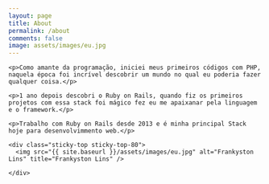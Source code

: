 ```yaml
---
layout: page
title: About
permalink: /about
comments: false
image: assets/images/eu.jpg
---
```


<div class="row justify-content-between">
  <div class="col-md-8 pr-5">

    <p>Como amante da programação, iniciei meus primeiros códigos com PHP, naquela época foi incrível descobrir um mundo no qual eu poderia fazer qualquer coisa.</p>

    <p>1 ano depois descobri o Ruby on Rails, quando fiz os primeiros projetos com essa stack foi mágico fez eu me apaixanar pela linguagem e o framework.</p>

    <p>Trabalho com Ruby on Rails desde 2013 e é minha principal Stack hoje para desenvolvimmento web.</p>

  </div>

  <div class="col-md-4">
      
    <div class="sticky-top sticky-top-80">
      <img src="{{ site.baseurl }}/assets/images/eu.jpg" alt="Frankyston Lins" title="Frankyston Lins" />
    
    </div>
  </div>
</div>

